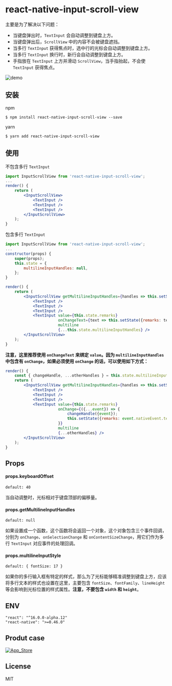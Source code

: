# react-native-input-scroll-view
主要是为了解决以下问题：

- 当键盘弹出时，`TextInput` 会自动调整到键盘上方。
- 当键盘弹出后，`ScrollView` 中的内容不会被键盘遮挡。
- 当多行 `TextInput` 获得焦点时，选中行的光标会自动调整到键盘上方。
- 当多行 `TextInput` 换行时，新行会自动调整到键盘上方。
- 手指放在 `TextInput` 上方并滑动 `ScrollView`，当手指抬起，不会使 `TextInput` 获得焦点。



![demo](https://github.com/baijunjie/react-native-input-scroll-view/blob/master/images/demo.gif)

## 安装

npm

```shell
$ npm install react-native-input-scroll-view --save
```

yarn

```shell
$ yarn add react-native-input-scroll-view
```



## 使用

不包含多行 `TextInput`

```jsx
import InputScrollView from 'react-native-input-scroll-view';
...
render() {
    return (
        <InputScrollView>
            <TextInput />
            <TextInput />
            <TextInput />
      	</InputScrollView>
    );
}
```

包含多行 `TextInput`

```jsx
import InputScrollView from 'react-native-input-scroll-view';
...
constructor(props) {
    super(props);
    this.state = {
        multilineInputHandles: null,
    };
}

render() {
    return (
        <InputScrollView getMultilineInputHandles={handles => this.setState({multilineInputHandles: handles})}>
            <TextInput />
            <TextInput />
            <TextInput />
            <TextInput value={this.state.remarks}
                       onChangeText={text => this.setState({remarks: text})}
                       multiline
                       {...this.state.multilineInputHandles} />
      	</InputScrollView>
    );
}
```

**注意，这里推荐使用 `onChangeText` 来绑定 `value`。因为 `multilineInputHandles` 中包含有 `onChange`，如果必须使用 `onChange` 的话，可以使用如下方式：**

```jsx
render() {
    const { changeHandle, ...otherHandles } = this.state.multilineInputHandles;
    return (
        <InputScrollView getMultilineInputHandles={handles => this.setState({multilineInputHandles: handles})}>
            <TextInput />
            <TextInput />
            <TextInput />
            <TextInput value={this.state.remarks}
                       onChange={({...event}) => {
                           changeHandle({event});
                           this.setState({remarks: event.nativeEvent.text});
          	           }}
                       multiline
                       {...otherHandles} />
      	</InputScrollView>
    );
}
```



## Props

#### props.keyboardOffset

`default: 40`

当自动调整时，光标相对于键盘顶部的偏移量。

#### props.getMultilineInputHandles

`default: null`

如果设置成一个函数，这个函数将会返回一个对象，这个对象包含三个事件回调，分别为 `onChange`、`onSelectionChange` 和 `onContentSizeChange`，用它们作为多行 `TextInput` 对应事件的处理回调。

#### props.multilineInputStyle

`default: { fontSize: 17 }`

如果你的多行输入框有特定的样式，那么为了光标能够精准调整到键盘上方，应该将多行文本的样式也设置在这里，主要包含 `fontSize`、`fontFamily`、`lineHeight` 等会影响到光标位置的样式属性。**注意，不要包含 `width` 和 `height`**。



## ENV

```
"react": "^16.0.0-alpha.12"
"react-native": ">=0.46.0"
```



## Produt case

[![App_Store](https://github.com/baijunjie/react-native-input-scroll-view/blob/master/images/App_Store.png)](https://itunes.apple.com/us/app/id-butler-free/id1291749714?mt=8)



## License

MIT